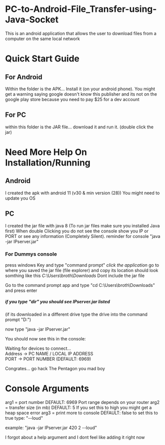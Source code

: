 # PC-to-Android-File_Transfer-using-Java-Socket
This is an android application that allows the user to download files from a computer on the same local network

# Quick Start Guide
## For Android
Within the folder is the APK... Install it (on your android phone). 
You might get a warning saying google doesn't know this publisher and its not on the google play store because you need to pay $25 for a dev account

## For PC
within this folder is the JAR file... download it and run it. (double click the jar)

# Need More Help On Installation/Running
## Android 
I created the apk with android 11 (v30 & min version (28)) 
You might need to update you OS

## PC
I created the jar file with java 8 (To run jar files make sure you installed Java first)
When double Clicking you do not see the console show you IP or PORT or see any information (Completely Silent).
reminder for console "java -jar IPserver.jar"

### For Dummys console
press windows Key and type "command prompt"
*click the application*
go to where you saved the jar file (file explorer) and copy its location
should look somthing like this *C:\Users\broth\Downloads* Dont include the jar file

Go to the command prompt app and type "cd C:\Users\broth\Downloads" and press enter

##### if you type "dir" you should see IPserver.jar listed
(if its downloaded in a different drive type the drive into the command prompt "D:")

now type "java -jar IPserver.jar"

You should now see this in the console:

Waiting for devices to connect... <br />
Address -> PC NAME / LOCAL IP ADDRESS <br />
PORT    -> PORT NUMBER (DEFAULT: 6969) <br />

Congrates... go hack The Pentagon you mad boy

# Console Arguments
arg1 = port number              DEFAULT: 6969     Port range depends on your router
arg2 = transfer size (in mb)    DEFAULT: 5        If you set this to high you might get a heap space error
arg3 = print more to console    DEFAULT: false    to set this to true type: "--loud"

example: "java -jar IPserver.jar 420 2 --loud"

I forgot about a help argument and I dont feel like adding it right now
